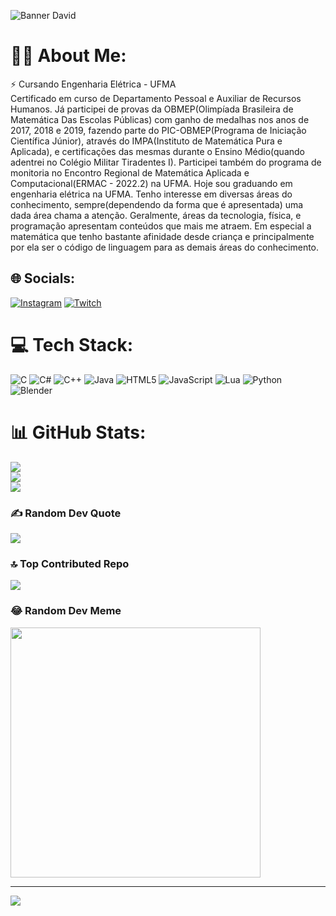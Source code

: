 ![Banner David](https://github.com/wsnodrip/wsnodrip/assets/151566265/639640ce-4e00-4bae-81eb-c55c374f920c)

# 🗿🍷 About Me:
⚡ Cursando Engenharia Elétrica - UFMA<br>
  Certificado em curso de Departamento Pessoal e Auxiliar de Recursos Humanos. Já participei de provas da OBMEP(Olimpíada Brasileira de Matemática Das Escolas Públicas) com ganho de medalhas nos anos de 2017, 2018 e 2019, fazendo parte do PIC-OBMEP(Programa de Iniciação Científica Júnior), através do IMPA(Instituto de Matemática Pura e Aplicada), e certificações das mesmas durante o Ensino Médio(quando adentrei no Colégio Militar Tiradentes I). Participei também do programa de monitoria no Encontro Regional de Matemática Aplicada e Computacional(ERMAC - 2022.2) na UFMA. Hoje sou graduando em engenharia elétrica na UFMA. Tenho interesse em diversas áreas do conhecimento, sempre(dependendo da forma que é apresentada) uma dada área chama a atenção. Geralmente, áreas da tecnologia, física, e programação apresentam conteúdos que mais me atraem. Em especial a matemática que tenho bastante afinidade desde criança e principalmente por ela ser o código de linguagem para as demais áreas do conhecimento.

## 🌐 Socials:
[![Instagram](https://img.shields.io/badge/Instagram-%23E4405F.svg?logo=Instagram&logoColor=white)](https://instagram.com/@ws_nodrip) [![Twitch](https://img.shields.io/badge/Twitch-%239146FF.svg?logo=Twitch&logoColor=white)](https://twitch.tv/vulgo_matematico) 

# 💻 Tech Stack:
![C](https://img.shields.io/badge/c-%2300599C.svg?style=plastic&logo=c&logoColor=white) ![C#](https://img.shields.io/badge/c%23-%23239120.svg?style=plastic&logo=c-sharp&logoColor=white) ![C++](https://img.shields.io/badge/c++-%2300599C.svg?style=plastic&logo=c%2B%2B&logoColor=white) ![Java](https://img.shields.io/badge/java-%23ED8B00.svg?style=plastic&logo=openjdk&logoColor=white) ![HTML5](https://img.shields.io/badge/html5-%23E34F26.svg?style=plastic&logo=html5&logoColor=white) ![JavaScript](https://img.shields.io/badge/javascript-%23323330.svg?style=plastic&logo=javascript&logoColor=%23F7DF1E) ![Lua](https://img.shields.io/badge/lua-%232C2D72.svg?style=plastic&logo=lua&logoColor=white) ![Python](https://img.shields.io/badge/python-3670A0?style=plastic&logo=python&logoColor=ffdd54) ![Blender](https://img.shields.io/badge/blender-%23F5792A.svg?style=plastic&logo=blender&logoColor=white)
# 📊 GitHub Stats:
![](https://github-readme-stats.vercel.app/api?username=wsnodrip&theme=dark&hide_border=false&include_all_commits=false&count_private=false)<br/>
![](https://github-readme-streak-stats.herokuapp.com/?user=wsnodrip&theme=dark&hide_border=false)<br/>
![](https://github-readme-stats.vercel.app/api/top-langs/?username=wsnodrip&theme=dark&hide_border=false&include_all_commits=false&count_private=false&layout=compact)

### ✍️ Random Dev Quote
![](https://quotes-github-readme.vercel.app/api?type=horizontal&theme=radical)

### 🔝 Top Contributed Repo
![](https://github-contributor-stats.vercel.app/api?username=wsnodrip&limit=5&theme=dark&combine_all_yearly_contributions=true)

### 😂 Random Dev Meme
<img src='https://randommeme-five.vercel.app/' style="height: 400px;"/>

---
[![](https://visitcount.itsvg.in/api?id=wsnodrip&icon=1&color=1)](https://visitcount.itsvg.in)

<!-- Proudly created with GPRM ( https://gprm.itsvg.in ) -->
